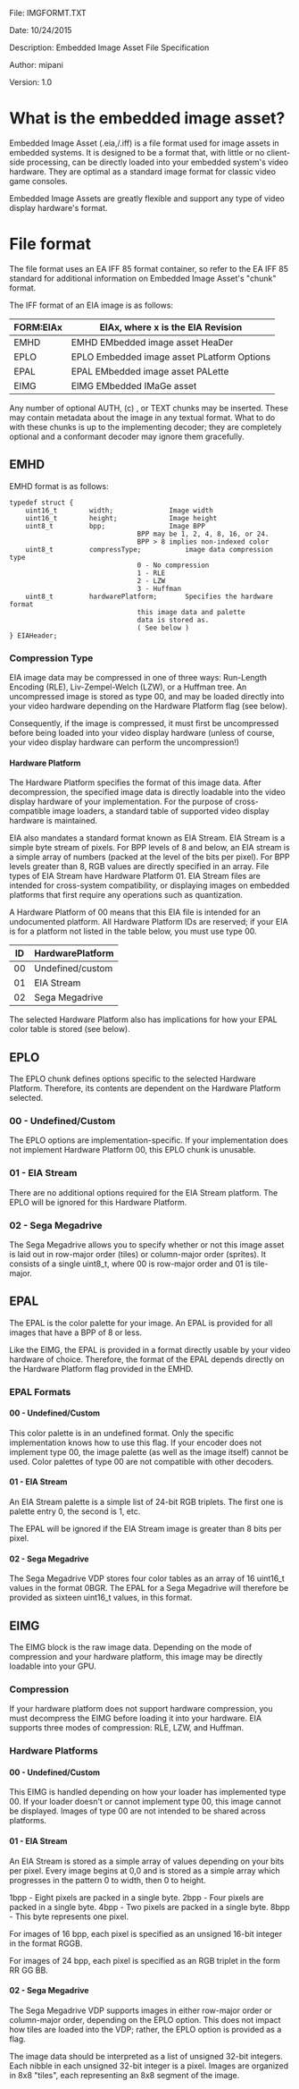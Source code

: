 File: IMGFORMT.TXT

Date: 10/24/2015

Description: Embedded Image Asset File Specification

Author: mipani

Version: 1.0

# What is the embedded image asset?

Embedded Image Asset (.eia,/.iff) is a file format used for image assets in
embedded systems. It is designed to be a format that, with little or no
client-side processing, can be directly loaded into your embedded system's video
hardware. They are optimal as a standard image format for classic video game
consoles.

Embedded Image Assets are greatly flexible and support any type of video
display hardware's format.

# File format

The file format uses an EA IFF 85 format container, so refer to the EA IFF 85
standard for additional information on Embedded Image Asset's "chunk" format.

The IFF format of an EIA image is as follows:

| FORM:EIAx		| EIAx, where x is the EIA Revision	      |
|-----------------------|---------------------------------------------|
| EMHD			| EMHD EMbedded image asset HeaDer	      |
| EPLO			| EPLO Embedded image asset PLatform Options  |
| EPAL			| EPAL EMbedded image asset PALette           |
| EIMG			| EIMG EMbedded IMaGe asset		      |

Any number of optional AUTH, (c)  , or TEXT chunks may be inserted. These
may contain metadata about the image in any textual format. What to do with
these chunks is up to the implementing decoder; they are completely optional
and a conformant decoder may ignore them gracefully.

## EMHD

EMHD format is as follows:

```
typedef struct {
	uint16_t		width;				Image width
	uint16_t		height;				Image height
	uint8_t			bpp;				Image BPP
								BPP may be 1, 2, 4, 8, 16, or 24.
								BPP > 8 implies non-indexed color
	uint8_t			compressType;			image data compression type
								0 - No compression
								1 - RLE
								2 - LZW
								3 - Huffman
	uint8_t			hardwarePlatform;		Specifies the hardware format
								this image data and palette
								data is stored as.
								( See below )
} EIAHeader;
```

### Compression Type
EIA image data may be compressed in one of three ways: Run-Length Encoding
(RLE), Liv-Zempel-Welch (LZW), or a Huffman tree. An uncompressed image is
stored as type 00, and may be loaded directly into your video hardware
depending on the Hardware Platform flag (see below).

Consequently, if the image is compressed, it must first be uncompressed
before being loaded into your video display hardware (unless of course, your
video display hardware can perform the uncompression!)

#### Hardware Platform
The Hardware Platform specifies the format of this image data. After
decompression, the specified image data is directly loadable into
the video display hardware of your implementation. For the purpose
of cross-compatible image loaders, a standard table of supported
video display hardware is maintained.

EIA also mandates a standard format known as EIA Stream. EIA Stream
is a simple byte stream of pixels. For BPP levels of 8 and below, an
EIA stream is a simple array of numbers (packed at the level of the bits
per pixel). For BPP levels greater than 8, RGB values are directly
specified in an array. File types of EIA Stream have Hardware Platform 01.
EIA Stream files are intended for cross-system compatibility, or displaying
images on embedded platforms that first require any operations such as
quantization.

A Hardware Platform of 00 means that this EIA file is intended for an
undocumented platform. All Hardware Platform IDs are reserved; if your
EIA is for a platform not listed in the table below, you must use type 00.


| ID | HardwarePlatform |
|----|------------------|
| 00 | Undefined/custom |
| 01 | EIA Stream	|
| 02 | Sega Megadrive   |

The selected Hardware Platform also has implications for how your EPAL
color table is stored (see below).

## EPLO
The EPLO chunk defines options specific to the selected Hardware Platform.
Therefore, its contents are dependent on the Hardware Platform selected.

### 00 - Undefined/Custom
The EPLO options are implementation-specific. If your implementation does not
implement Hardware Platform 00, this EPLO chunk is unusable.

### 01 - EIA Stream
There are no additional options required for the EIA Stream platform. The EPLO
will be ignored for this Hardware Platform.

### 02 - Sega Megadrive
The Sega Megadrive allows you to specify whether or not this image asset
is laid out in row-major order (tiles) or column-major order (sprites).
It consists of a single uint8_t, where 00 is row-major order and 01 is
tile-major.

## EPAL
The EPAL is the color palette for your image. An EPAL is provided for all images
that have a BPP of 8 or less.

Like the EIMG, the EPAL is provided in a format directly usable by your video
hardware of choice. Therefore, the format of the EPAL depends directly on
the Hardware Platform flag provided in the EMHD.

### EPAL Formats

#### 00 - Undefined/Custom
This color palette is in an undefined format. Only the specific implementation
knows how to use this flag. If your encoder does not implement type 00, the
image palette (as well as the image itself) cannot be used. Color palettes of
type 00 are not compatible with other decoders.

#### 01 - EIA Stream
An EIA Stream palette is a simple list of 24-bit RGB triplets. The first one
is palette entry 0, the second is 1, etc.

The EPAL will be ignored if the EIA Stream image is greater
than 8 bits per pixel.

#### 02 - Sega Megadrive
The Sega Megadrive VDP stores four color tables as an array of 16 uint16_t
values in the format 0BGR. The EPAL for a Sega Megadrive will therefore
be provided as sixteen uint16_t values, in this format.

## EIMG
The EIMG block is the raw image data. Depending on the mode of compression
and your hardware platform, this image may be directly loadable into your GPU.

### Compression
If your hardware platform does not support hardware compression, you must
decompress the EIMG before loading it into your hardware. EIA supports three
modes of compression: RLE, LZW, and Huffman.

### Hardware Platforms

#### 00 - Undefined/Custom
This EIMG is handled depending on how your loader has implemented type 00.
If your loader doesn't or cannot implement type 00, this image cannot be
displayed. Images of type 00 are not intended to be shared across platforms.

#### 01 - EIA Stream
An EIA Stream is stored as a simple array of values depending on your bits
per pixel. Every image begins at 0,0 and is stored as a simple array which
progresses in the pattern 0 to width, then 0 to height.

1bpp - Eight pixels are packed in a single byte.
2bpp - Four pixels are packed in a single byte.
4bpp - Two pixels are packed in a single byte.
8bpp - This byte represents one pixel.

For images of 16 bpp, each pixel is specified as an unsigned 16-bit integer
in the format RGGB.

For images of 24 bpp, each pixel is specified as an RGB triplet in the form
RR GG BB.

#### 02 - Sega Megadrive
The Sega Megadrive VDP supports images in either row-major order or column-major
order, depending on the EPLO option. This does not impact how tiles are loaded
into the VDP; rather, the EPLO option is provided as a flag.

The image data should be interpreted as a list of unsigned 32-bit integers.
Each nibble in each unsigned 32-bit integer is a pixel. Images are organized
in 8x8 "tiles", each representing an 8x8 segment of the image.
